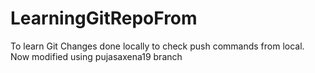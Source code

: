 # LearningGitRepoFrom
To learn Git
Changes done locally to check push commands from local.
Now modified using pujasaxena19 branch
